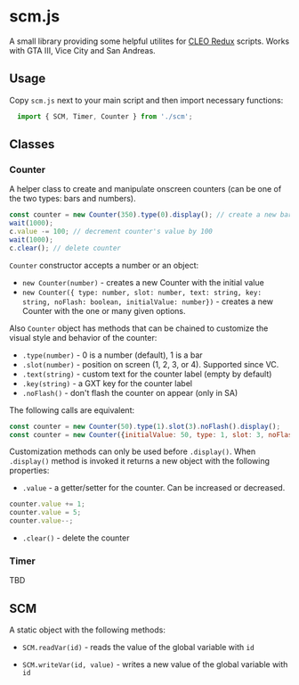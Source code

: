 # scm.js

A small library providing some helpful utilites for [CLEO Redux](https://github.com/cleolibrary/CLEO-Redux) scripts. Works with GTA III, Vice City and San Andreas. 

## Usage

Copy `scm.js` next to your main script and then import necessary functions:

```js
  import { SCM, Timer, Counter } from './scm';
```

## Classes

### Counter

A helper class to create and manipulate onscreen counters (can be one of the two types: bars and numbers).

```js
const counter = new Counter(350).type(0).display(); // create a new bar counter with initial value of 350
wait(1000);
c.value -= 100; // decrement counter's value by 100
wait(1000);
c.clear(); // delete counter
```

`Counter` constructor accepts a number or an object:

- `new Counter(number)` - creates a new Counter with the initial value
- `new Counter({ type: number, slot: number, text: string, key: string, noFlash: boolean, initialValue: number})` - creates a new Counter with the one or many given options.

Also `Counter` object has methods that can be chained to customize the visual style and behavior of the counter:

* `.type(number)` - 0 is a number (default), 1 is a bar
* `.slot(number)` - position on screen (1, 2, 3, or 4). Supported since VC.
* `.text(string)` - custom text for the counter label (empty by default)
* `.key(string)` - a GXT key for the counter label
* `.noFlash()` - don't flash the counter on appear (only in SA)

The following calls are equivalent:

```js
const counter = new Counter(50).type(1).slot(3).noFlash().display();
const counter = new Counter({initialValue: 50, type: 1, slot: 3, noFlash: true}).display();
```

Customization methods can only be used before `.display()`. When `.display()` method is invoked it returns a new object with the following properties:

* `.value` - a getter/setter for the counter. Can be increased or decreased.
```js
counter.value += 1;
counter.value = 5;
counter.value--;
```
* `.clear()` - delete the counter


### Timer

TBD

## SCM

A static object with the following methods:

* `SCM.readVar(id)` - reads the value of the global variable with `id`

* `SCM.writeVar(id, value)` - writes a new value of the global variable with `id`



